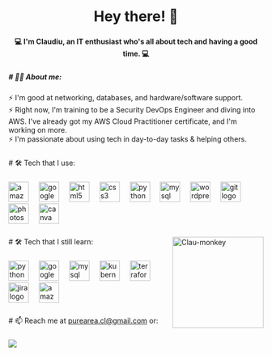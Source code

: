 <h1 align="center">Hey there! 👋</h1>

###

<h4 align="center">💻 I'm Claudiu, an IT enthusiast who's all about tech and having a good time.   💻</h4>

###

<h5 align="left"># 👩‍💻 About me:</h5>

###

<p align="left">⚡ I'm good at networking, databases, and hardware/software support.<br>⚡ Right now, I'm training to be a Security DevOps Engineer and diving into AWS. I've already got my AWS Cloud Practitioner certificate, and I'm working on more. <br>⚡ I'm passionate about using tech in day-to-day tasks & helping others.</p>

###

<p align="left"># 🛠 Tech that I use:</p>

###
<div>
  <div align="left">
    <img src="https://skillicons.dev/icons?i=aws" height="40" alt="amazonwebservices logo"  />
    <img width="12" />
    <img src="https://cdn.jsdelivr.net/gh/devicons/devicon/icons/googlecloud/googlecloud-original.svg" height="40" alt="googlecloud logo"  />
    <img width="12" />
    <img src="https://cdn.jsdelivr.net/gh/devicons/devicon/icons/html5/html5-plain-wordmark.svg" height="40" alt="html5 logo"  />
    <img width="12" />
    <img src="https://cdn.jsdelivr.net/gh/devicons/devicon/icons/css3/css3-plain-wordmark.svg" height="40" alt="css3 logo"  />
    <img width="12" />
    <img src="https://cdn.jsdelivr.net/gh/devicons/devicon/icons/python/python-original-wordmark.svg" height="40" alt="python logo"  />
    <img width="12" />
    <img src="https://cdn.jsdelivr.net/gh/devicons/devicon/icons/mysql/mysql-original-wordmark.svg" height="40" alt="mysql logo"  />
    <img width="12" />
    <img src="https://cdn.jsdelivr.net/gh/devicons/devicon/icons/wordpress/wordpress-original.svg" height="40" alt="wordpress logo"  />
    <img width="12" />
    <img src="https://cdn.jsdelivr.net/gh/devicons/devicon/icons/git/git-original-wordmark.svg" height="40" alt="git logo"  />
    <img width="12" />
    <img src="https://cdn.jsdelivr.net/gh/devicons/devicon/icons/photoshop/photoshop-plain.svg" height="40" alt="photoshop logo"  />
    <img width="12" />
    <img src="https://cdn.jsdelivr.net/gh/devicons/devicon/icons/canva/canva-original.svg" height="40" alt="canva logo"  />
  </div>

###
  <img align="right" height="180em" alt="Clau-monkey" src="[[https://media.giphy.com/media/l44Qqz6gO6JiVV3pu/giphy.gif](https://giphy.com/embed/5Zesu5VPNGJlm)](https://media.giphy.com/media/v1.Y2lkPTc5MGI3NjExNnc2bjJmbWw4Z3FjMGNuZXkwcWt4dWU3aWZjeGRqc25udGIzdGdsNSZlcD12MV9pbnRlcm5hbF9naWZfYnlfaWQmY3Q9Zw/5Zesu5VPNGJlm/giphy.gif)">  
</div>
  <p align="left"># 🛠 Tech that I still learn:</p>

###
 
  <div align="left">
    <img src="https://cdn.jsdelivr.net/gh/devicons/devicon/icons/python/python-original-wordmark.svg" height="40" alt="python logo"  />
    <img width="12" />
    <img src="https://cdn.jsdelivr.net/gh/devicons/devicon/icons/googlecloud/googlecloud-original.svg" height="40" alt="googlecloud logo"  />
    <img width="12" />
    <img src="https://cdn.jsdelivr.net/gh/devicons/devicon/icons/mysql/mysql-original-wordmark.svg" height="40" alt="mysql logo"  />
    <img width="12" />
    <img src="https://cdn.jsdelivr.net/gh/devicons/devicon/icons/kubernetes/kubernetes-plain-wordmark.svg" height="40" alt="kubernetes logo"  />
    <img width="12" />
    <img src="https://cdn.jsdelivr.net/gh/devicons/devicon/icons/terraform/terraform-original-wordmark.svg" height="40" alt="terraform logo"  />
    <img width="12" />
    <img src="https://cdn.jsdelivr.net/gh/devicons/devicon/icons/jira/jira-original-wordmark.svg" height="40" alt="jira logo"  />
    <img width="12" />
    <img src="https://skillicons.dev/icons?i=aws" height="40" alt="amazonwebservices logo"  />
  </div>

 
###

  <p align="left"># 📫 Reach me at <a href="https://mail.google.com/mail/?view=cm&fs=1&to=purearea.cl@gmail.com&su=SUBJECT&body=BODY">purearea.cl@gmail.com</a> or:</p>
  
  ###
  
  <div align="left">
    <a href="https://www.linkedin.com/in/ericagrundy" target="_blank"><img src="https://img.shields.io/badge/-LinkedIn-%230077B5?style=for-the-badge&logo=linkedin&logoColor=white" target="_blank"></a>
    
  </div>



